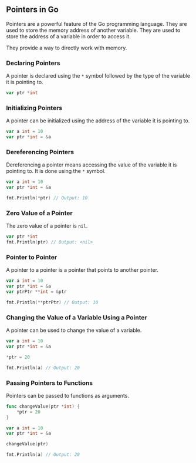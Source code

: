## Pointers in Go

Pointers are a powerful feature of the Go programming language. They are used to store the memory address of another variable. They are used to store the address of a variable in order to access it.

They provide a way to directly work with memory.

### Declaring Pointers

A pointer is declared using the `*` symbol followed by the type of the variable it is pointing to.

```go
var ptr *int
```

### Initializing Pointers

A pointer can be initialized using the address of the variable it is pointing to.

```go
var a int = 10
var ptr *int = &a
```

### Dereferencing Pointers

Dereferencing a pointer means accessing the value of the variable it is pointing to. It is done using the `*` symbol.

```go
var a int = 10
var ptr *int = &a

fmt.Println(*ptr) // Output: 10
```

### Zero Value of a Pointer

The zero value of a pointer is `nil`.

```go
var ptr *int
fmt.Println(ptr) // Output: <nil>
```

### Pointer to Pointer

A pointer to a pointer is a pointer that points to another pointer.

```go
var a int = 10
var ptr *int = &a
var ptrPtr **int = &ptr

fmt.Println(**ptrPtr) // Output: 10
```

### Changing the Value of a Variable Using a Pointer

A pointer can be used to change the value of a variable.

```go
var a int = 10
var ptr *int = &a

*ptr = 20

fmt.Println(a) // Output: 20
```

### Passing Pointers to Functions

Pointers can be passed to functions as arguments.

```go
func changeValue(ptr *int) {
    *ptr = 20
}

var a int = 10
var ptr *int = &a

changeValue(ptr)

fmt.Println(a) // Output: 20
```

